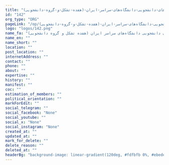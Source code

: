 ```yaml
---
title: "تشکل-ها-و-جمع-های-دانشجویی-دانشگاه‌های-سراسر-ایران-(هفده-تشکل-و-گروه-دانشجویی)"
id: "142"
org_type: "ORG"
pageLink: "/op/تشکل-ها-و-جمع-های-دانشجویی-دانشگاه‌های-سراسر-ایران-(هفده-تشکل-و-گروه-دانشجویی)"
logo: "logos/142.png"
name_fa: "تشکل ها و جمع های دانشجویی دانشگاه‌های سراسر ایران (هفده تشکل و گروه دانشجویی)"
name_en: ""
name_short: ""
location: ""
post_location: ""
internetAddress: ""
contact: ""
phone: ""
about: ""
expertise: ""
history: ""
manifest: ""
coc: ""
estimation_of_members: ""
political_orientation: ""
markForEdit: ""
social_telegram: ""
social_facebook: "None"
social_youtube: ""
social_x: "None"
social_instagram: "None"
created_at: ""
updated_at: ""
mark_for_delete: ""
delete_reason: ""
deleted_at: ""
headerBg: "background-image: linear-gradient(120deg, #fdfbfb 0%, #ebedee 100%);"
---
```

